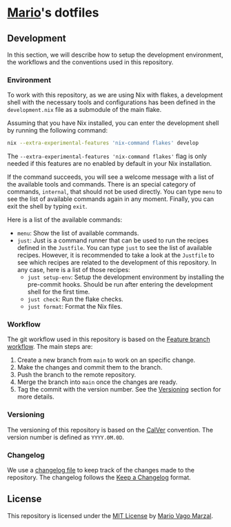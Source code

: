 # [Mario][mario]'s dotfiles

## Development

In this section, we will describe how to setup the development environment, the
workflows and the conventions used in this repository.

### Environment

To work with this repository, as we are using Nix with flakes, a development
shell with the necessary tools and configurations has been defined in the
`development.nix` file as a submodule of the main flake.

Assuming that you have Nix installed, you can enter the development shell by
running the following command:

```sh
nix --extra-experimental-features 'nix-command flakes' develop
```

The `--extra-experimental-features 'nix-command flakes'` flag is only needed if
this features are no enabled by default in your Nix installation.

If the command succeeds, you will see a welcome message with a list of the
available tools and commands. There is an special category of commands,
`internal`, that should not be used directly. You can type `menu` to see the
list of available commands again in any moment. Finally, you can exit the shell
by typing `exit`.

Here is a list of the available commands:

- `menu`: Show the list of available commands.
- `just`: Just is a command runner that can be used to run the recipes defined
  in the `Justfile`. You can type `just` to see the list of available recipes.
  However, it is recommended to take a look at the `Justfile` to see which
  recipes are related to the development of this repository. In any case, here
  is a list of those recipes:
  - `just setup-env`: Setup the development environment by installing the
    pre-commit hooks. Should be run after entering the development shell for
    the first time.
  - `just check`: Run the flake checks.
  - `just format`: Format the Nix files.

### Workflow

The git workflow used in this repository is based on the [Feature branch
workflow][feauture-branch-workflow]. The main steps are:

1. Create a new branch from `main` to work on an specific change.
2. Make the changes and commit them to the branch.
3. Push the branch to the remote repository.
4. Merge the branch into `main` once the changes are ready.
5. Tag the commit with the version number. See the [Versioning](#versioning)
   section for more details.

### Versioning

The versioning of this repository is based on the [CalVer][calver] convention.
The version number is defined as `YYYY.0M.0D`.

### Changelog

We use a [changelog file](/CHANGELOG.md) to keep track of the changes made to
the repository. The changelog follows the [Keep a Changelog][keep-a-changelog]
format.

## License

This repository is licensed under the [MIT License](/LICENSE) by [Mario Vago
Marzal][mario].

<!-- External links -->
[mario]: https://github.com/mariovagomarzal
[feauture-branch-workflow]:
  https://www.atlassian.com/git/tutorials/comparing-workflows/feature-branch-workflow
[calver]: https://calver.org/
[keep-a-changelog]: https://keepachangelog.com/
